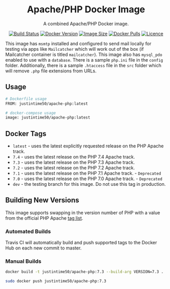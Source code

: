 <div align="center">

# Apache/PHP Docker Image

A combined Apache/PHP Docker image.

[![Build Status](https://travis-ci.com/Justintime50/apache-php-docker.svg?branch=master)](https://travis-ci.com/Justintime50/apache-php-docker)
[![Docker Version](https://img.shields.io/docker/v/justintime50/apache-php)](https://hub.docker.com/repository/docker/justintime50/apache-php)
[![Image Size](https://img.shields.io/docker/image-size/justintime50/apache-php)](https://hub.docker.com/repository/docker/justintime50/apache-php)
[![Docker Pulls](https://img.shields.io/docker/pulls/justintime50/apache-php)](https://hub.docker.com/repository/docker/justintime50/apache-php)
[![Licence](https://img.shields.io/github/license/justintime50/apache-php-docker)](LICENSE)

</div>

This image has `msmtp` installed and configured to send mail locally for testing via apps like `Mailcatcher` which will work out of the box (if Mailcatcher container is titled `mailcatcher`). This image also has `mysql_pdo` enabled to use with a `database`. There is a sample `php.ini` file in the `config` folder. Additionally, there is a sample `.htaccess` file in the `src` folder which will remove `.php` file extensions from URLs.

## Usage

```bash
# Dockerfile usage
FROM: justintime50/apache-php:latest

# docker-compose usage
image: justintime50/apache-php:latest
```

## Docker Tags

- `latest` - uses the latest explicitly requested release on the PHP Apache track.
- `7.4` - uses the latest release on the PHP 7.4 Apache track.
- `7.3` - uses the latest release on the PHP 7.3 Apache track.
- `7.2` - uses the latest release on the PHP 7.2 Apache track.
- `7.1` - uses the latest release on the PHP 7.1 Apache track. - `Deprecated`
- `7.0` - uses the latest release on the PHP 7.0 Apache track. - `Deprecated`
- `dev` - the testing branch for this image. Do not use this tag in production.

## Building New Versions

This image supports swapping in the version number of PHP with a value from the official PHP Apache [tag list](https://hub.docker.com/_/php).

### Automated Builds

Travis CI will automatically build and push supported tags to the Docker Hub on each new commit to master.

### Manual Builds

```bash
docker build -t justintime50/apache-php:7.3 --build-arg VERSION=7.3 .

sudo docker push justintime50/apache-php:7.3
```
